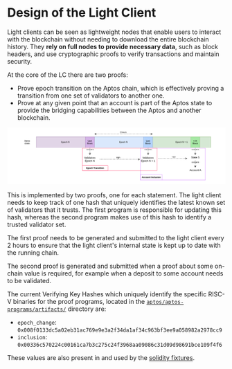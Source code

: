 # Design of the Light Client

Light clients can be seen as lightweight nodes that enable users to interact with the blockchain without needing to
download the entire blockchain history. They **rely on full nodes to provide necessary data**, such as block headers,
and use cryptographic proofs to verify transactions and maintain security.

At the core of the LC there are two proofs:

- Prove epoch transition on the Aptos chain, which is effectively proving a transition from one set of validators to
  another one.
- Prove at any given point that an account is part of the Aptos state to provide the bridging capabilities between the
  Aptos and another blockchain.

<img src="../images/aptos-proofs.png">

This is implemented by two proofs, one for each statement. The light client needs to keep track of one hash that uniquely
identifies the latest known set of validators that it trusts. The first program is responsible for updating this hash,
whereas the second program makes use of this hash to identify a trusted validator set.

The first proof needs to be generated and submitted to the light client every 2 hours to ensure that the light client's
internal state is kept up to date with the running chain.

The second proof is generated and submitted when a proof about some on-chain value is required, for example when a deposit
to some account needs to be validated.

The current Verifying Key Hashes which uniquely identify the specific RISC-V binaries for the proof programs, located in the
[`aptos/aptos-programs/artifacts/`](https://github.com/argumentcomputer/zk-light-clients/tree/dev/aptos/aptos-programs/artifacts)
directory are:
* `epoch_change`: `0x008f0133dc5a02eb31ac769e9e3a2f34da1af34c963bf3ee9a058982a2978cc9`
* `inclusion`: `0x00336c570224c00161ca7b3c275c24f3968aa09086c31d09d98691bce109f4f6`

These values are also present in and used by the [solidity fixtures](../benchmark/on_chain.md).
